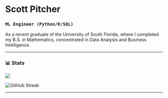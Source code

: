# Scott Pitcher #
### **`ML Engineer (Python/R/SQL)`** ###

As a recent graduate of the University of South Florida, where I completed my B.S. in Mathematics, concentrated in Data Analysis and Business Intelligence.

---
### 📊 Stats

<a href =github.com/scottpitcher> <img src = "https://github-readme-stats.vercel.app/api?username=scottpitcher&show_icons=true&theme=vue-dark"> </a>

![GitHub Streak](https://streak-stats.demolab.com?user=scottpitcher&theme=nordfox&border_radius=0)

---
#


